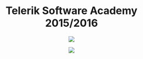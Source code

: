 <h1 align="center">Telerik Software Academy 2015/2016</h1>

<p align="center">
<a href="https://www.youtube.com/watch?v=ni52h1LoL0w">
<img src="https://github.com/lnikod4s/Telerik-Software-Academy/blob/master/Modul%201/Sources/telerik-logo.png"/>
</a>
</p>

<p align="center">
<a href="http://academy.telerik.com/academy/curriculum-detailed/">
<img src="http://academy.telerik.com/images/default-source/Academy_Curriculum/ta_plan_bg.png?sfvrsn=0"/>
</a>
</p>
